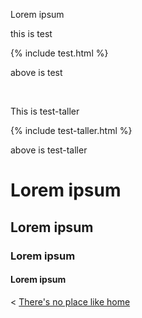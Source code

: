 
Lorem ipsum

this is test

{% include test.html %}

above is test

&nbsp;

This is test-taller

{% include test-taller.html %}

above is test-taller

# Lorem ipsum

## Lorem ipsum

### Lorem ipsum

#### Lorem ipsum


< [There's no place like home](./index.md)
